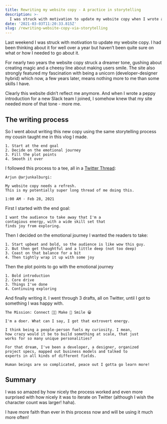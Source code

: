 ```yaml
---
title: Rewriting my website copy - A practice in storytelling
description: >-
  I was struck with motivation to update my website copy when I wrote a peppy introduction for a new Slack team I joined and decided that my site needed more of that tone.
date: '2021-03-03T11:20:33.815Z'
slug: /rewriting-website-copy-via-storytelling
---
```


Last weekend I was struck with motivation to update my website copy. I had been thinking about it for well over a year but haven’t been quite sure on what or how I needed to go about it. 

For nearly two years the website copy struck a dreamer tone, gushing about creating magic and a cheesy line about making users smile. The site also strongly featured my fascination with being a unicorn (developer-designer hybrid) which now, a few years later, means nothing more to me than some skills I have. 

Clearly this website didn’t reflect me anymore. And when I wrote a peppy introduction for a new Slack team I joined, I somehow knew that my site needed more of that tone - more me. 


## The writing process

So I went about writing this new copy using the same storytelling process my cousin taught me in this vlog I made. 
```
1. Start at the end goal
2. Decide on the emotional journey
3. Fill the plot points 
4. Smooth it over
```

I followed this process to a tee, all in a [Twitter Thread](https://twitter.com/arjunkalburgi/status/1365904663137116160):
```
Arjun @arjunkalburgi: 

My website copy needs a refresh.
This is my potentially super long thread of me doing this.

1:00 AM · Feb 28, 2021
```



First I started with the end goal: 
```
I want the audience to take away that I'm a 
contagious energy, with a wide skill set that 
finds joy from exploring.
```

Then I decided on the emotional journey I wanted the readers to take: 
```
1. Start upbeat and bold, so the audience is like wow this guy. 
2. But then get thoughtful and a little deep (not too deep) 
3. Coast on that balance for a bit 
4. Then tightly wrap it up with some joy
```
Then the plot points to go with the emotional journey 
```
1. Bold introduction 
2. Core drive 
3. Things I've done 
4. Continuing exploring
```
And finally writing it. I went through 3 drafts, all on Twitter, until I got to something I was happy with. 
```
The Mission: Connect 🤙🏾 Make 🔨 Smile 😁 

I'm a doer. What can I say, I got that extrovert energy. 

I think being a people-person fuels my curiosity. I mean, 
how crazy would it be to build something at scale, that just 
works for so many unique personalities?

For that dream, I've been a developer, a designer, organized 
project specs, mapped out business models and talked to 
experts in all kinds of different fields. 

Human beings are so complicated, peace out I gotta go learn more!
```

## Summary

I was so amazed by how nicely the process worked and even more surprised with how nicely it was to iterate on Twitter (although I wish the character count was larger! haha). 

I have more faith than ever in this process now and will be using it much more often!
